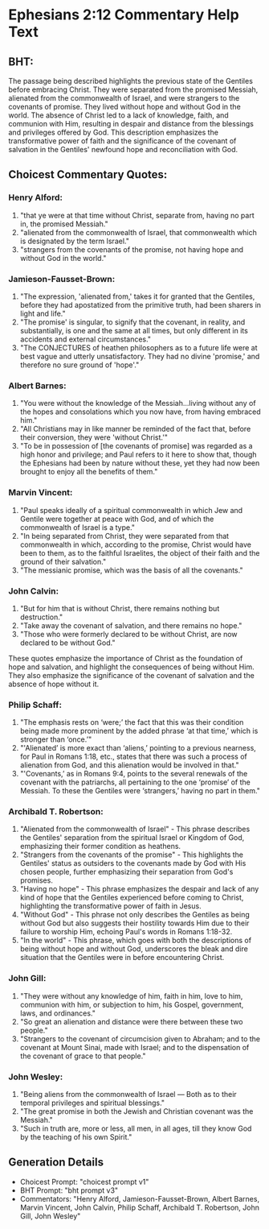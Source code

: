 # Ephesians 2:12 Commentary Help Text

## BHT:
The passage being described highlights the previous state of the Gentiles before embracing Christ. They were separated from the promised Messiah, alienated from the commonwealth of Israel, and were strangers to the covenants of promise. They lived without hope and without God in the world. The absence of Christ led to a lack of knowledge, faith, and communion with Him, resulting in despair and distance from the blessings and privileges offered by God. This description emphasizes the transformative power of faith and the significance of the covenant of salvation in the Gentiles' newfound hope and reconciliation with God.

## Choicest Commentary Quotes:
### Henry Alford:
1) "that ye were at that time without Christ, separate from, having no part in, the promised Messiah."
2) "alienated from the commonwealth of Israel, that commonwealth which is designated by the term Israel."
3) "strangers from the covenants of the promise, not having hope and without God in the world."

### Jamieson-Fausset-Brown:
1. "The expression, 'alienated from,' takes it for granted that the Gentiles, before they had apostatized from the primitive truth, had been sharers in light and life."
2. "The promise' is singular, to signify that the covenant, in reality, and substantially, is one and the same at all times, but only different in its accidents and external circumstances."
3. "The CONJECTURES of heathen philosophers as to a future life were at best vague and utterly unsatisfactory. They had no divine 'promise,' and therefore no sure ground of 'hope'."

### Albert Barnes:
1. "You were without the knowledge of the Messiah...living without any of the hopes and consolations which you now have, from having embraced him."
2. "All Christians may in like manner be reminded of the fact that, before their conversion, they were 'without Christ.'"
3. "To be in possession of [the covenants of promise] was regarded as a high honor and privilege; and Paul refers to it here to show that, though the Ephesians had been by nature without these, yet they had now been brought to enjoy all the benefits of them."

### Marvin Vincent:
1. "Paul speaks ideally of a spiritual commonwealth in which Jew and Gentile were together at peace with God, and of which the commonwealth of Israel is a type."
2. "In being separated from Christ, they were separated from that commonwealth in which, according to the promise, Christ would have been to them, as to the faithful Israelites, the object of their faith and the ground of their salvation."
3. "The messianic promise, which was the basis of all the covenants."

### John Calvin:
1. "But for him that is without Christ, there remains nothing but destruction."
2. "Take away the covenant of salvation, and there remains no hope."
3. "Those who were formerly declared to be without Christ, are now declared to be without God."

These quotes emphasize the importance of Christ as the foundation of hope and salvation, and highlight the consequences of being without Him. They also emphasize the significance of the covenant of salvation and the absence of hope without it.

### Philip Schaff:
1. "The emphasis rests on ‘were;’ the fact that this was their condition being made more prominent by the added phrase ‘at that time,’ which is stronger than ‘once.’"
2. "'Alienated’ is more exact than ‘aliens,’ pointing to a previous nearness, for Paul in Romans 1:18, etc., states that there was such a process of alienation from God, and this alienation would be involved in that."
3. "'Covenants,’ as in Romans 9:4, points to the several renewals of the covenant with the patriarchs, all pertaining to the one ‘promise’ of the Messiah. To these the Gentiles were ‘strangers,’ having no part in them."

### Archibald T. Robertson:
1. "Alienated from the commonwealth of Israel" - This phrase describes the Gentiles' separation from the spiritual Israel or Kingdom of God, emphasizing their former condition as heathens.
2. "Strangers from the covenants of the promise" - This highlights the Gentiles' status as outsiders to the covenants made by God with His chosen people, further emphasizing their separation from God's promises.
3. "Having no hope" - This phrase emphasizes the despair and lack of any kind of hope that the Gentiles experienced before coming to Christ, highlighting the transformative power of faith in Jesus.
4. "Without God" - This phrase not only describes the Gentiles as being without God but also suggests their hostility towards Him due to their failure to worship Him, echoing Paul's words in Romans 1:18-32.
5. "In the world" - This phrase, which goes with both the descriptions of being without hope and without God, underscores the bleak and dire situation that the Gentiles were in before encountering Christ.

### John Gill:
1. "They were without any knowledge of him, faith in him, love to him, communion with him, or subjection to him, his Gospel, government, laws, and ordinances."
2. "So great an alienation and distance were there between these two people."
3. "Strangers to the covenant of circumcision given to Abraham; and to the covenant at Mount Sinai, made with Israel; and to the dispensation of the covenant of grace to that people."

### John Wesley:
1. "Being aliens from the commonwealth of Israel — Both as to their temporal privileges and spiritual blessings."
2. "The great promise in both the Jewish and Christian covenant was the Messiah."
3. "Such in truth are, more or less, all men, in all ages, till they know God by the teaching of his own Spirit."


## Generation Details
- Choicest Prompt: "choicest prompt v1"
- BHT Prompt: "bht prompt v3"
- Commentators: "Henry Alford, Jamieson-Fausset-Brown, Albert Barnes, Marvin Vincent, John Calvin, Philip Schaff, Archibald T. Robertson, John Gill, John Wesley"
